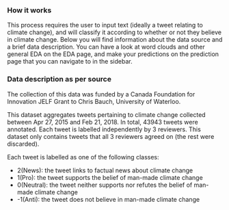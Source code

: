 ###  How it works

This process requires the user to input text
(ideally a tweet relating to climate change), and will
classify it according to whether or not they believe in
climate change. Below you will find information about the data source
and a brief data description. You can have a look at word clouds and
other general EDA on the EDA page, and make your predictions on the
prediction page that you can navigate to in the sidebar.

###  Data description as per source

The collection of this data was funded by a Canada Foundation for Innovation JELF Grant to Chris Bauch, University of Waterloo.

This dataset aggregates tweets pertaining to climate change collected between Apr 27, 2015 and Feb 21, 2018. In total, 43943 tweets were annotated. Each tweet is labelled independently by 3 reviewers. This dataset only contains tweets that all 3 reviewers agreed on (the rest were discarded).

Each tweet is labelled as one of the following classes:

- 2(News): the tweet links to factual news about climate change
- 1(Pro): the tweet supports the belief of man-made climate change
- 0(Neutral): the tweet neither supports nor refutes the belief of man-made climate change
- -1(Anti): the tweet does not believe in man-made climate change
